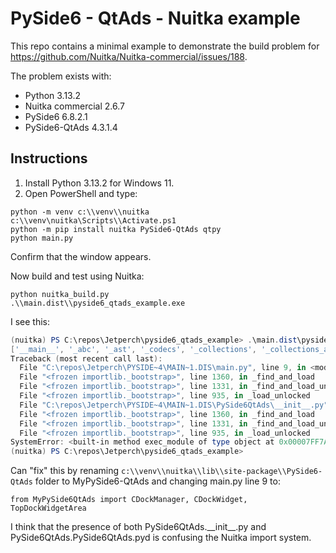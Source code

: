 
# PySide6 - QtAds - Nuitka example

This repo contains a minimal example to demonstrate the build problem for
https://github.com/Nuitka/Nuitka-commercial/issues/188.

The problem exists with:

- Python 3.13.2
- Nuitka commercial 2.6.7
- PySide6 6.8.2.1
- PySide6-QtAds 4.3.1.4


## Instructions

1. Install Python 3.13.2 for Windows 11.
2. Open PowerShell and type:
```
python -m venv c:\\venv\\nuitka
c:\\venv\nuitka\Scripts\\Activate.ps1
python -m pip install nuitka PySide6-QtAds qtpy
python main.py
```

Confirm that the window appears.

Now build and test using Nuitka:

```
python nuitka_build.py
.\\main.dist\\pyside6_qtads_example.exe
```

I see this:

```PowerShell
(nuitka) PS C:\repos\Jetperch\pyside6_qtads_example> .\main.dist\pyside6_qtads_example.exe
['__main__', '_abc', '_ast', '_codecs', '_collections', '_collections_abc', '_frozen_importlib', '_frozen_importlib_external', '_functools', '_imp', '_io', '_opcode', '_opcode_metadata', '_operator', '_signal', '_sre', '_stat', '_thread', '_tokenize', '_warnings', '_weakref', '_weakrefset', '_winapi', 'abc', 'ast', 'builtins', 'codecs', 'collections', 'collections.abc', 'contextlib', 'copyreg', 'dis', 'encodings', 'encodings.aliases', 'encodings.cp1252', 'encodings.utf_8', 'enum', 'functools', 'genericpath', 'importlib', 'importlib._bootstrap', 'importlib._bootstrap_external', 'importlib.machinery', 'inspect', 'io', 'itertools', 'keyword', 'linecache', 'marshal', 'nt', 'ntpath', 'opcode', 'operator', 'os', 'os.path', 're', 're._casefix', 're._compiler', 're._constants', 're._parser', 'reprlib', 'stat', 'sys', 'time', 'token', 'tokenize', 'types', 'weakref', 'winreg', 'zipimport']
Traceback (most recent call last):
  File "C:\repos\Jetperch\PYSIDE~4\MAIN~1.DIS\main.py", line 9, in <module>
  File "<frozen importlib._bootstrap>", line 1360, in _find_and_load
  File "<frozen importlib._bootstrap>", line 1331, in _find_and_load_unlocked
  File "<frozen importlib._bootstrap>", line 935, in _load_unlocked
  File "C:\repos\Jetperch\PYSIDE~4\MAIN~1.DIS\PySide6QtAds\__init__.py", line 7, in <module PySide6QtAds>
  File "<frozen importlib._bootstrap>", line 1360, in _find_and_load
  File "<frozen importlib._bootstrap>", line 1331, in _find_and_load_unlocked
  File "<frozen importlib._bootstrap>", line 935, in _load_unlocked
SystemError: <built-in method exec_module of type object at 0x00007FF7AD726C20> returned NULL without setting an exception
(nuitka) PS C:\repos\Jetperch\pyside6_qtads_example>
```

Can "fix" this by renaming `c:\\venv\\nuitka\\lib\\site-package\\PySide6-QtAds` folder to MyPySide6-QtAds and
changing main.py line 9 to:

```
from MyPySide6QtAds import CDockManager, CDockWidget, TopDockWidgetArea
```

I think that the presence of both PySide6QtAds.\_\_init\_\_.py and PySide6QtAds.PySide6QtAds.pyd is confusing the Nuitka import system.
